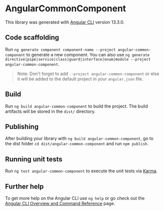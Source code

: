 # AngularCommonComponent

This library was generated with [Angular CLI](https://github.com/angular/angular-cli) version 13.3.0.

## Code scaffolding

Run `ng generate component component-name --project angular-common-component` to generate a new component. You can also use `ng generate directive|pipe|service|class|guard|interface|enum|module --project angular-common-component`.
> Note: Don't forget to add `--project angular-common-component` or else it will be added to the default project in your `angular.json` file. 

## Build

Run `ng build angular-common-component` to build the project. The build artifacts will be stored in the `dist/` directory.

## Publishing

After building your library with `ng build angular-common-component`, go to the dist folder `cd dist/angular-common-component` and run `npm publish`.

## Running unit tests

Run `ng test angular-common-component` to execute the unit tests via [Karma](https://karma-runner.github.io).

## Further help

To get more help on the Angular CLI use `ng help` or go check out the [Angular CLI Overview and Command Reference](https://angular.io/cli) page.
